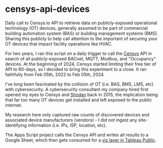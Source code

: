 # censys-api-devices
Daily call to Censys.io API to retrieve data on publicly-exposed operational technology (OT) devices, generally assumed to be part of commercial building automation system (BAS) or building management systems (BMS). Sharing this publicly to help call attention to the important of securing your OT devices that impact facility operations like HVAC.

For two years, I ran this script on a daily trigger to call the [Censys](https://search.censys.io/) API in search of all publicly-exposed BACnet, MQTT, Modbus, and "Occupancy" devices. At the beginning of 2024, Censys started limiting their free tier of API to 60-days, so I decided to bring this experiment to a close. It ran faithfully from Feb 05th, 2022 to Feb 05th, 2024. 

I've long been fascinated by the collision of OT (i.e. BAS, BMS, LMS, etc) with cybersecurity. A cybersecurity consultant my company hired first opened my eyes to Censys and [Shodan](https://www.shodan.io/) back in 2015, the implication being that far too many OT devices get installed and left exposed to the public internet.

My research here only captured raw counts of discovered devices and associated device manufacturers (vendors) - I did not ingest any site-identifying information (i.e. IPs, ISP, location, etc).

The Apps Script project calls the Censys API and writes all results to a Google Sheet, which then gets consumed for a [viz layer in Tableau Public](https://public.tableau.com/app/profile/drew.depriest/viz/CensysExposedBASDevices/Dashboard1?publish=yes).
